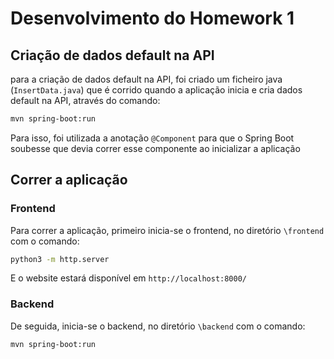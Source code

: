 # Desenvolvimento do Homework 1

## Criação de dados default na API

para a criação de dados default na API, foi criado um ficheiro java (`InsertData.java`) que é corrido quando a aplicação inicia e cria dados default na API, através do comando:
```bash
mvn spring-boot:run
```
Para isso, foi utilizada a anotação `@Component` para que o Spring Boot soubesse que devia correr esse componente ao inicializar a aplicação 

## Correr a aplicação

### Frontend
Para correr a aplicação, primeiro inicia-se o frontend, no diretório `\frontend` com o comando:
```bash
python3 -m http.server
```
E o website estará disponível em `http://localhost:8000/`

### Backend
De seguida, inicia-se o backend, no diretório `\backend` com o comando:
```bash
mvn spring-boot:run
```


